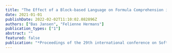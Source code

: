 ```yaml
---
title: "The Effect of a Block-based Language on Formula Comprehension in Spreadsheets"
date: 2021-01-01
publishDate: 2022-02-02T11:10:02.082896Z
authors: ["Bas Jansen", "Felienne Hermans"]
publication_types: ["1"]
abstract: ""
featured: false
publication: "*Proceedings of the 29th international conference on Software Engineeringth International Conference on Program Comprehension*"
---
```


